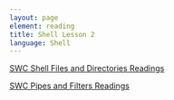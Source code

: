 ```yaml
---
layout: page
element: reading
title: Shell Lesson 2
language: Shell
---
```


[SWC Shell Files and Directories Readings](https://swcarpentry.github.io/shell-novice/03-create/index.html)

[SWC Pipes and Filters Readings](https://swcarpentry.github.io/shell-novice/04-pipefilter/index.html)
